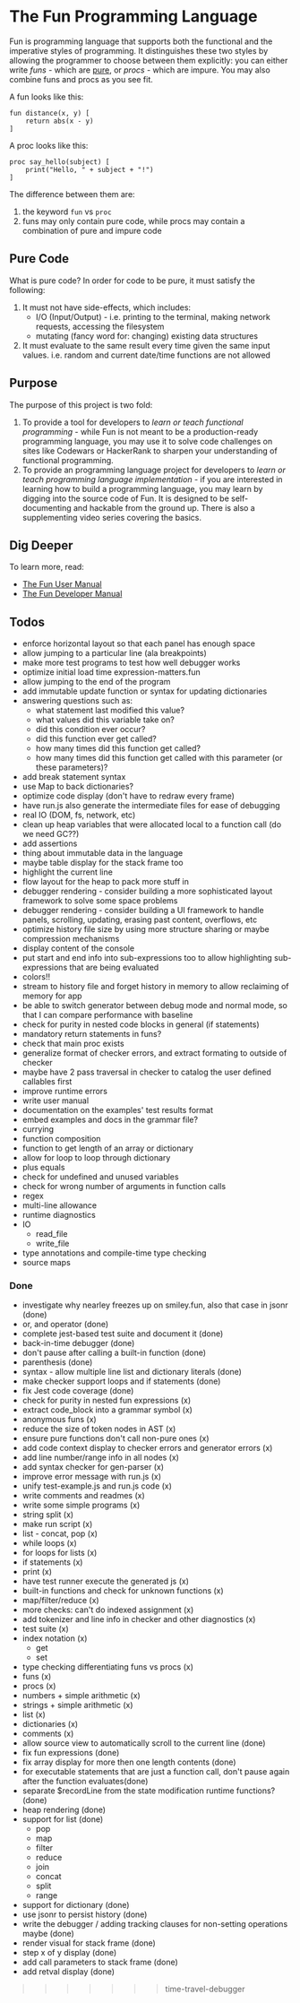 # The Fun Programming Language

Fun is programming language that supports both the functional and the
imperative styles of programming. It distinguishes these two styles
by allowing the programmer to choose between them explicitly: you can
either write *funs* - which are [pure](https://en.wikipedia.org/wiki/Pure_function),
or *procs* - which are impure. You may also combine
funs and procs as you see fit.

A fun looks like this:

```
fun distance(x, y) [
    return abs(x - y)
]
```

A proc looks like this:

```
proc say_hello(subject) [
    print("Hello, " + subject + "!")
]
```

The difference between them are:

1. the keyword `fun` vs `proc`
2. funs may only contain pure code, while procs may contain
a combination of pure and impure code

## Pure Code

What is pure code? In order for code to be pure, it must
satisfy the following:

1. It must not have side-effects, which includes:
    * I/O (Input/Output) - i.e. printing to the terminal, making network requests, accessing the filesystem
    * mutating (fancy word for: changing) existing data structures
2. It must evaluate to the same result every time given the same input values. i.e. random and current date/time functions are not allowed

## Purpose

The purpose of this project is two fold:

1. To provide a tool for developers to *learn or teach functional programming* - while Fun is not meant to be a production-ready programming language, you may use it
to solve code challenges on sites like Codewars or HackerRank to sharpen your understanding of functional programming.
2. To provide an programming language project for developers to *learn or teach programming language implementation* - if you are interested in learning how
to build a programming language, you may learn by digging
into the source code of Fun. It is designed to be self-documenting and hackable from the ground up. There
is also a supplementing video series covering the basics.

## Dig Deeper

To learn more, read:

* [The Fun User Manual](USER_MANUAL.md)
* [The Fun Developer Manual](CONTRIBUTING.md)

## Todos

* enforce horizontal layout so that each panel has enough space
* allow jumping to a particular line (ala breakpoints)
* make more test programs to test how well debugger works
* optimize initial load time expression-matters.fun
* allow jumping to the end of the program
* add immutable update function or syntax for updating dictionaries
* answering questions such as:
   * what statement last modified this value?
   * what values did this variable take on?
   * did this condition ever occur?
   * did this function ever get called?
   * how many times did this function get called?
   * how many times did this function get called with this parameter (or these parameters)?
* add break statement syntax
* use Map to back dictionaries?
* optimize code display (don't have to redraw every frame)
* have run.js also generate the intermediate files for ease of debugging
* real IO (DOM, fs, network, etc)
* clean up heap variables that were allocated local to a function call (do we need GC??)
* add assertions
* thing about immutable data in the language
* maybe table display for the stack frame too
* highlight the current line
* flow layout for the heap to pack more stuff in
* debugger rendering - consider building a more sophisticated layout framework to solve some space problems
* debugger rendering - consider building a UI framework to handle panels, scrolling, updating, erasing past content, overflows, etc
* optimize history file size by using more structure sharing or maybe compression mechanisms
* display content of the console
* put start and end info into sub-expressions too to allow highlighting sub-expressions that are
being evaluated
* colors!!
* stream to history file and forget history in memory to allow reclaiming of memory for app
* be able to switch generator between debug mode and normal mode, so that I can compare
performance with baseline
* check for purity in nested code blocks in general (if statements)
* mandatory return statements in funs?
* check that main proc exists
* generalize format of checker errors, and extract formating to outside of checker
* maybe have 2 pass traversal in checker to catalog the user defined callables first
* improve runtime errors
* write user manual
* documentation on the examples' test results format
* embed examples and docs in the grammar file?
* currying
* function composition
* function to get length of an array or dictionary
* allow for loop to loop through dictionary
* plus equals
* check for undefined and unused variables
* check for wrong number of arguments in function calls
* regex
* multi-line allowance
* runtime diagnostics
* IO
    * read_file
    * write_file
* type annotations and compile-time type checking
* source maps

### Done

* investigate why nearley freezes up on smiley.fun, also that case in jsonr (done)
* or, and operator (done)
* complete jest-based test suite and document it (done)
* back-in-time debugger (done)
* don't pause after calling a built-in function (done)
* parenthesis (done)
* syntax - allow multiple line list and dictionary literals (done)
* make checker support loops and if statements (done)
* fix Jest code coverage (done)
* check for purity in nested fun expressions (x)
* extract code_block into a grammar symbol (x)
* anonymous funs (x)
* reduce the size of token nodes in AST (x)
* ensure pure functions don't call non-pure ones (x)
* add code context display to checker errors and generator errors (x)
* add line number/range info in all nodes (x)
* add syntax checker for gen-parser (x)
* improve error message with run.js (x)
* unify test-example.js and run.js code (x)
* write comments and readmes (x)
* write some simple programs (x)
* string split (x)
* make run script (x)
* list - concat, pop (x)
* while loops (x)
* for loops for lists (x)
* if statements (x)
* print (x)
* have test runner execute the generated js (x)
* built-in functions and check for unknown functions (x)
* map/filter/reduce (x)
* more checks: can't do indexed assignment (x)
* add tokenizer and line info in checker and other diagnostics (x)
* test suite (x)
* index notation (x)
    * get
    * set
* type checking differentiating funs vs procs (x)
* funs (x)
* procs (x)
* numbers + simple arithmetic (x)
* strings + simple arithmetic (x)
* list (x)
* dictionaries (x)
* comments (x)
* allow source view to automatically scroll to the current line (done)
* fix fun expressions (done)
* fix array display for more then one length contents (done)
* for executable statements that are just a function call, don't pause again after the function evaluates(done)
* separate $recordLine from the state modification runtime functions? (done)
* heap rendering (done)
* support for list (done)
    * pop
    * map
    * filter
    * reduce
    * join
    * concat
    * split
    * range
* support for dictionary (done)
* use jsonr to persist history (done)
* write the debugger / adding tracking clauses for non-setting operations maybe (done)
* render visual for stack frame (done)
* step x of y display (done)
* add call parameters to stack frame (done)
* add retval display (done)
>>>>>>> time-travel-debugger
